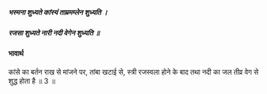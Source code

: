 ##### भस्मना शुध्यते कांस्यं ताम्रमम्लेन शुध्यति ।
##### रजसा शुध्यते नारी नदी वेगेन शुध्यति ॥

#### भावार्थ

कांसे का बर्तन राख से मांजने पर, तांबा खटाई से, स्त्री रजस्वला होने के बाद तथा नदी का जल तीव्र वेग से शुद्ध होता है ॥ 3 ॥